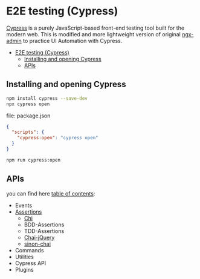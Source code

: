 # E2E testing (Cypress)
[Cypress](https://docs.cypress.io/guides/getting-started/installing-cypress) is a purely JavaScript-based front-end testing tool built for the modern web.
This is modified and more lightweight version of original [ngx-admin](https://github.com/akveo/ngx-admin) to practice UI Automation with Cypress.
- [E2E testing (Cypress)](#e2e-testing-cypress)
  - [Installing and opening Cypress](#installing-and-opening-cypress)
  - [APIs](#apis)
## Installing and opening Cypress
```sh
npm install cypress --save-dev
npx cypress open
```
file: package.json
```json
{
  "scripts": {
    "cypress:open": "cypress open"
  }
}
```
```sh
npm run cypress:open
```
## APIs
you can find here [table of contents](https://docs.cypress.io/api/table-of-contents):
- Events
- [Assertions](https://docs.cypress.io/guides/references/assertions)
  - [Chi](https://github.com/chaijs/chai)
  - BDD-Assertions
  - TDD-Assertions
  - [Chai-jQuery](https://github.com/chaijs/chai-jquery)
  - [sinon-chai](https://github.com/domenic/sinon-chai)
- Commands
- Utilities
- Cypress API
- Plugins